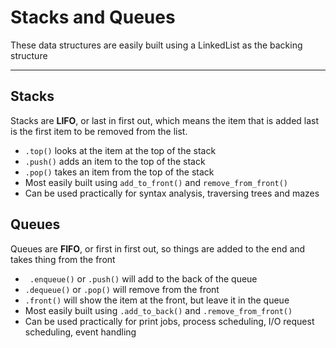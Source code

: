 # Stacks and Queues

These data structures are easily built using a LinkedList as the backing structure

------

## Stacks

Stacks are **LIFO**, or last in first out, which means the item that is added last is the first item to be removed from the list.

- `.top()` looks at the item at the top of the stack
- `.push()` adds an item to the top of the stack
- `.pop()` takes an item from the top of the stack
-  Most easily built using `add_to_front()` and `remove_from_front()` 
- Can be used practically for syntax analysis, traversing trees and mazes

## Queues

Queues are **FIFO**, or first in first out, so things are added to the end and takes thing from the front

- ` .enqueue()` or `.push()` will add to the back of the queue
- `.dequeue()` or `.pop()` will remove from the front
- `.front()` will show the item at the front, but leave it in the queue
- Most easily built using `.add_to_back()` and `.remove_from_front()`
- Can be used practically for print jobs, process scheduling, I/O request scheduling, event handling